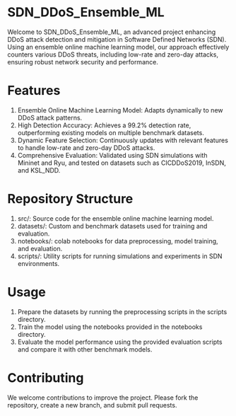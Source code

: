 # SDN_DDoS_Ensemble_ML
Welcome to SDN_DDoS_Ensemble_ML, an advanced project enhancing DDoS attack detection and mitigation in Software Defined Networks (SDN). Using an ensemble online machine learning model, our approach effectively counters various DDoS threats, including low-rate and zero-day attacks, ensuring robust network security and performance.

# Features
1. Ensemble Online Machine Learning Model: Adapts dynamically to new DDoS attack patterns.
2. High Detection Accuracy: Achieves a 99.2% detection rate, outperforming existing models on multiple benchmark datasets.
3. Dynamic Feature Selection: Continuously updates with relevant features to handle low-rate and zero-day DDoS attacks.
4. Comprehensive Evaluation: Validated using SDN simulations with Mininet and Ryu, and tested on datasets such as CICDDoS2019, InSDN, and KSL_NDD.


# Repository Structure
1. src/: Source code for the ensemble online machine learning model.
2. datasets/: Custom and benchmark datasets used for training and evaluation.
3. notebooks/: colab notebooks for data preprocessing, model training, and evaluation.
4. scripts/: Utility scripts for running simulations and experiments in SDN environments.


# Usage
1. Prepare the datasets by running the preprocessing scripts in the scripts directory.
2. Train the model using the notebooks provided in the notebooks directory.
3. Evaluate the model performance using the provided evaluation scripts and compare it with other benchmark models.


# Contributing
We welcome contributions to improve the project. Please fork the repository, create a new branch, and submit pull requests.
